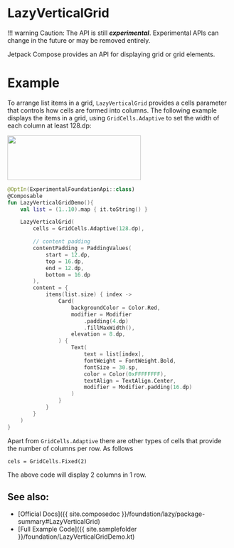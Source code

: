 <!---
This is the API of version 1.0.4
-->

# LazyVerticalGrid


!!! warning
    Caution:  The API is still ***experimental***. Experimental APIs can change in the future or may be removed entirely.


Jetpack Compose provides an API for displaying grid or grid elements.

# Example

To arrange list items in a grid, ``LazyVerticalGrid`` provides a cells parameter that controls how cells are formed into columns.
The following example displays the items in a grid, using ``GridCells.Adaptive`` to set the width of each column at least 128.dp:



<p align="left">
  <img src ="{{ site.images }}/foundation/lazyverticalgrid/lazyverticalgrid.png" height=100 width=300 />
</p>

```kotlin
@OptIn(ExperimentalFoundationApi::class)
@Composable
fun LazyVerticalGridDemo(){
    val list = (1..10).map { it.toString() }

    LazyVerticalGrid(
        cells = GridCells.Adaptive(128.dp),

        // content padding
        contentPadding = PaddingValues(
            start = 12.dp,
            top = 16.dp,
            end = 12.dp,
            bottom = 16.dp
        ),
        content = {
            items(list.size) { index ->
                Card(
                    backgroundColor = Color.Red,
                    modifier = Modifier
                        .padding(4.dp)
                        .fillMaxWidth(),
                    elevation = 8.dp,
                ) {
                    Text(
                        text = list[index],
                        fontWeight = FontWeight.Bold,
                        fontSize = 30.sp,
                        color = Color(0xFFFFFFFF),
                        textAlign = TextAlign.Center,
                        modifier = Modifier.padding(16.dp)
                    )
                }
            }
        }
    )
}
```

Apart from ``GridCells.Adaptive`` there are other types of cells that provide the number of columns per row. As follows
```
cels = GridCells.Fixed(2)
```
The above code will display 2 columns in 1 row.



## See also:
* [Official Docs]({{ site.composedoc }}/foundation/lazy/package-summary#LazyVerticalGrid)
* [Full Example Code]({{ site.samplefolder }}/foundation/LazyVerticalGridDemo.kt)
